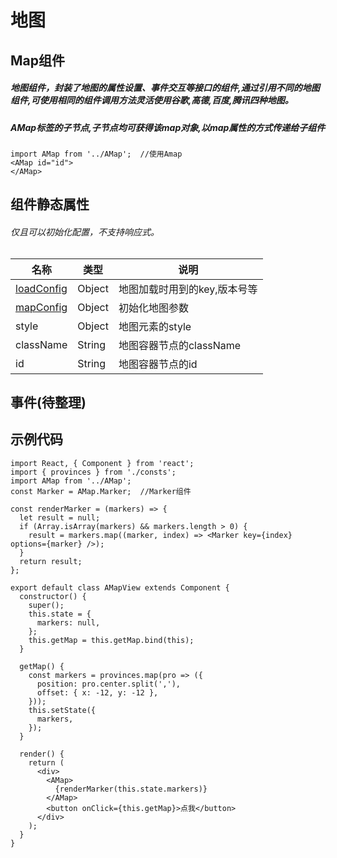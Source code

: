 # 地图

## Map组件

##### 地图组件，封装了地图的属性设置、事件交互等接口的组件,通过引用不同的地图组件,可使用相同的组件调用方法灵活使用谷歌,高德,百度,腾讯四种地图。

##### AMap标签的子节点,子节点均可获得该map对象,以map属性的方式传递给子组件

```
import AMap from '../AMap';  //使用Amap
<AMap id="id">
</AMap>
```

## 组件静态属性

###### 仅且可以初始化配置，不支持响应式。

| 名称 | 类型 | 说明 |
| --- | --- | --- |
| [loadConfig](./loadConfig.md) | Object | 地图加载时用到的key,版本号等 |
| [mapConfig](./mapConfig.md) | Object | 初始化地图参数 |
| style | Object | 地图元素的style |
| className | String | 地图容器节点的className |
| id | String | 地图容器节点的id |

## 事件\(待整理\)

## 示例代码

```
import React, { Component } from 'react';
import { provinces } from './consts';
import AMap from '../AMap';
const Marker = AMap.Marker;  //Marker组件

const renderMarker = (markers) => {
  let result = null;
  if (Array.isArray(markers) && markers.length > 0) {
    result = markers.map((marker, index) => <Marker key={index} options={marker} />);
  }
  return result;
};

export default class AMapView extends Component {
  constructor() {
    super();
    this.state = {
      markers: null,
    };
    this.getMap = this.getMap.bind(this);
  }

  getMap() {
    const markers = provinces.map(pro => ({
      position: pro.center.split(','),
      offset: { x: -12, y: -12 },
    }));
    this.setState({
      markers,
    });
  }

  render() {
    return (
      <div>
        <AMap>
          {renderMarker(this.state.markers)}
        </AMap>
        <button onClick={this.getMap}>点我</button>
      </div>
    );
  }
}
```



